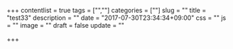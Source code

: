+++
contentlist = true
tags = ["",""]
categories = [""]
slug = ""
title = "test33"
description = ""
date = "2017-07-30T23:34:34+09:00"
css = ""
js = ""
image = ""
draft = false
update = ""

+++
